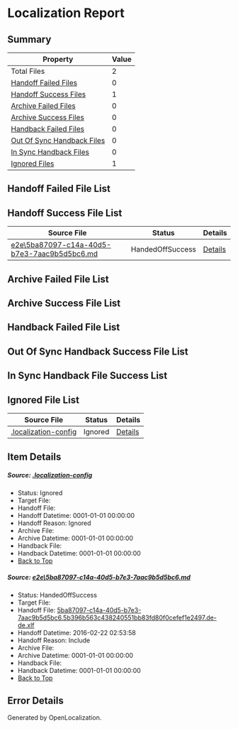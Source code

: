 # <a name='report-top'></a> Localization Report

## Summary
 Property | Value 
 -------- | ----- 
 Total Files | 2
[ Handoff Failed Files ](#handoff-failed-list)| 0
[ Handoff Success Files ](#handoff-success-list)| 1
[ Archive Failed Files ](#archive-failed-list)| 0
[ Archive Success Files ](#archive-success-list)| 0
[ Handback Failed Files ](#handback-failed-list)| 0
[ Out Of Sync Handback Files ](#outofsync-handback-success-list)| 0
[ In Sync Handback Files ](#insync-handback-success-list)| 0
[ Ignored Files ](#ignored-list)| 1

## <a name='handoff-failed-list'></a> Handoff Failed File List

## <a name='handoff-success-list'></a> Handoff Success File List
 Source File | Status | Details 
 ----------- | ------ | ------- 
 [e2e\5ba87097-c14a-40d5-b7e3-7aac9b5d5bc6.md](https://github.com/OpenLocalizationTest/oltest/blob/698a582be1fa2cda0a8b5f4cf9c9c9f4a2dcc195/e2e/5ba87097-c14a-40d5-b7e3-7aac9b5d5bc6.md) | HandedOffSuccess | [Details](#f66b239497e31fb6fa34c649e25971d2dbc98ef31)

## <a name='archive-failed-list'></a> Archive Failed File List

## <a name='archive-success-list'></a> Archive Success File List

## <a name='handback-failed-list'></a> Handback Failed File List

## <a name='outofsync-handback-success-list'></a> Out Of Sync Handback Success File List

## <a name='insync-handback-success-list'></a> In Sync Handback File Success List

## <a name='ignored-list'></a> Ignored File List
 Source File | Status | Details 
 ----------- | ------ | ------- 
 [.localization-config](https://github.com/OpenLocalizationTest/oltest/blob/698a582be1fa2cda0a8b5f4cf9c9c9f4a2dcc195/.localization-config) | Ignored | [Details](#e4725be8631cbe979bbe0fa8b97cd75f1fd41d4d0)

## Item Details
##### <a name='e4725be8631cbe979bbe0fa8b97cd75f1fd41d4d0'></a> Source: [.localization-config](https://github.com/OpenLocalizationTest/oltest/blob/698a582be1fa2cda0a8b5f4cf9c9c9f4a2dcc195/.localization-config)
* Status: Ignored
* Target File: 
* Handoff File: 
* Handoff Datetime: 0001-01-01 00:00:00
* Handoff Reason: Ignored
* Archive File: 
* Archive Datetime: 0001-01-01 00:00:00
* Handback File: 
* Handback Datetime: 0001-01-01 00:00:00
* [Back to Top](#report-top)

##### <a name='f66b239497e31fb6fa34c649e25971d2dbc98ef31'></a> Source: [e2e\5ba87097-c14a-40d5-b7e3-7aac9b5d5bc6.md](https://github.com/OpenLocalizationTest/oltest/blob/698a582be1fa2cda0a8b5f4cf9c9c9f4a2dcc195/e2e/5ba87097-c14a-40d5-b7e3-7aac9b5d5bc6.md)
* Status: HandedOffSuccess
* Target File: 
* Handoff File: [5ba87097-c14a-40d5-b7e3-7aac9b5d5bc6.5b396b563c438240551bb83fd80f0cefef1e2497.de-de.xlf](https://github.com/OpenLocalizationTestOrg/olhandoff/blob/7b9b1328c25c94106f7581a2ef96e1830f1a0e00/ol-handoff/OpenLocalizationTestOrg/oltest.de-de/yufeih/5ba87097-c14a-40d5-b7e3-7aac9b5d5bc6.5b396b563c438240551bb83fd80f0cefef1e2497.de-de.xlf)
* Handoff Datetime: 2016-02-22 02:53:58
* Handoff Reason: Include
* Archive File: 
* Archive Datetime: 0001-01-01 00:00:00
* Handback File: 
* Handback Datetime: 0001-01-01 00:00:00
* [Back to Top](#report-top)


## Error Details

Generated by OpenLocalization.
